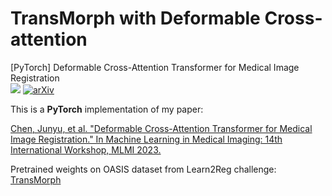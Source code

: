 # TransMorph with Deformable Cross-attention
[PyTorch] Deformable Cross-Attention Transformer for Medical Image Registration\
<a href="https://opensource.org/licenses/MIT"><img src="https://img.shields.io/badge/License-MIT-yellow.svg"></a> [![arXiv](https://img.shields.io/badge/arXiv-2303.06179-b31b1b.svg)](https://arxiv.org/abs/2303.06179)

This is a **PyTorch** implementation of my paper:

<a href="https://arxiv.org/abs/2303.06179">Chen, Junyu, et al. "Deformable Cross-Attention Transformer for Medical Image Registration." In Machine Learning in Medical Imaging: 14th International Workshop, MLMI 2023.</a>

Pretrained weights on OASIS dataset from Learn2Reg challenge: [TransMorph](https://drive.google.com/uc?export=download&id=1QfMiTzZMIlBDg8nI9NIWf0FyRHc2ZNXo)

